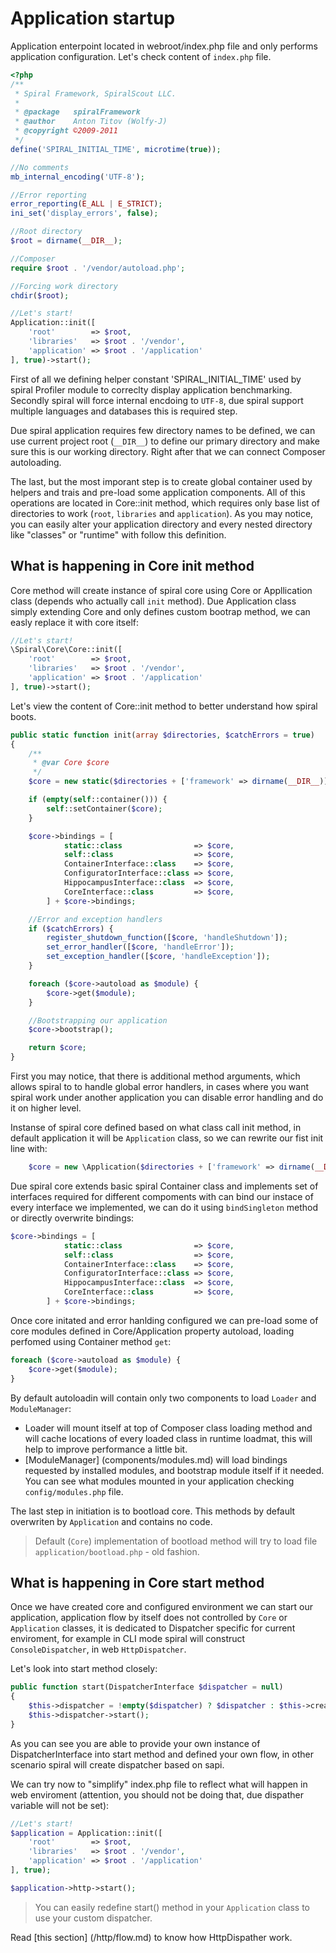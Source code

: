 # Application startup
Application enterpoint located in webroot/index.php file and only performs application configuration. Let's check content of `index.php` file.

```php
<?php
/**
 * Spiral Framework, SpiralScout LLC.
 *
 * @package   spiralFramework
 * @author    Anton Titov (Wolfy-J)
 * @copyright ©2009-2011
 */
define('SPIRAL_INITIAL_TIME', microtime(true));

//No comments
mb_internal_encoding('UTF-8');

//Error reporting
error_reporting(E_ALL | E_STRICT);
ini_set('display_errors', false);

//Root directory
$root = dirname(__DIR__);

//Composer
require $root . '/vendor/autoload.php';

//Forcing work directory
chdir($root);

//Let's start!
Application::init([
    'root'        => $root,
    'libraries'   => $root . '/vendor',
    'application' => $root . '/application'
], true)->start();
```

First of all we defining helper constant 'SPIRAL_INITIAL_TIME' used by spiral Profiler module to correclty display application benchmarking. Secondly spiral will force internal encdoing to `UTF-8`, due spiral support multiple languages and databases this is required step.

Due spiral application requires few directory names to be defined, we can use current project root (`__DIR__`) to define our primary directory and make sure this is our 
working directory. Right after that we can connect Composer autoloading.

The last, but the most imporant step is to create global container used by helpers and trais and pre-load some application components. All of this operations
are located in Core::init method, which requires only base list of directories to work (`root`, `libraries` and `application`). As you may notice, you can 
easily alter your application directory and every nested directory like "classes" or "runtime" with follow this definition.

## What is happening in Core init method
Core method will create instance of spiral core using Core or Appllication class (depends who actually call `init` method). Due Application class simply extending Core
and only defines custom bootrap method, we can easly replace it with core itself:

```php
//Let's start!
\Spiral\Core\Core::init([
    'root'        => $root,
    'libraries'   => $root . '/vendor',
    'application' => $root . '/application'
], true)->start();
```

Let's view the content of Core::init method to better understand how spiral boots.

```php
public static function init(array $directories, $catchErrors = true)
{
    /**
     * @var Core $core
     */
    $core = new static($directories + ['framework' => dirname(__DIR__)]);

    if (empty(self::container())) {
        self::setContainer($core);
    }

    $core->bindings = [
            static::class                => $core,
            self::class                  => $core,
            ContainerInterface::class    => $core,
            ConfiguratorInterface::class => $core,
            HippocampusInterface::class  => $core,
            CoreInterface::class         => $core,
        ] + $core->bindings;

    //Error and exception handlers
    if ($catchErrors) {
        register_shutdown_function([$core, 'handleShutdown']);
        set_error_handler([$core, 'handleError']);
        set_exception_handler([$core, 'handleException']);
    }

    foreach ($core->autoload as $module) {
        $core->get($module);
    }

    //Bootstrapping our application
    $core->bootstrap();

    return $core;
}
```

First you may notice, that there is additional method arguments, which allows spiral to to handle global error handlers, in cases where you want spiral work 
under another application you can disable error handling and do it on higher level.

Instanse of spiral core defined based on what class call init method, in default application it will be `Application` class, so we can rewrite our fist init 
line with:

```php
    $core = new \Application($directories + ['framework' => dirname(__DIR__)]);
```

Due spiral core extends basic spiral Container class and implements set of interfaces required for different compoments with can bind our instace of every 
interface we implemented, we can do it using `bindSingleton` method or directly overwrite bindings:

```php
$core->bindings = [
            static::class                => $core,
            self::class                  => $core,
            ContainerInterface::class    => $core,
            ConfiguratorInterface::class => $core,
            HippocampusInterface::class  => $core,
            CoreInterface::class         => $core,
        ] + $core->bindings;
```

Once core initated and error hanlding configured we can pre-load some of core modules defined in Core/Application property autoload, loading perfomed using Container method `get`:

```php
foreach ($core->autoload as $module) {
    $core->get($module);
}
```

By default autoloadin will contain only two components to load `Loader` and `ModuleManager`:
* Loader will mount itself at top of Composer class loading method and will cache locations of every loaded class in runtime loadmat, this will help to improve performance
a little bit.
* [ModuleManager] (components/modules.md) will load bindings requested by installed modules, and bootstrap module itself if it needed. You can see what modules mounted in your application checking `config/modules.php` file.

The last step in initiation is to bootload core. This methods by default overwriten by `Application` and contains no code.

> Default (`Core`) implementation of bootload method will try to load file `application/bootload.php` - old fashion.

## What is happening in Core start method
Once we have created core and configured environment we can start our application, application flow by itself does not controlled by `Core` or `Application` classes, it is
dedicated to Dispatcher specific for current enviroment, for example in CLI mode spiral will construct `ConsoleDispatcher`, in web `HttpDispatcher`.

Let's look into start method closely:

```php
public function start(DispatcherInterface $dispatcher = null)
{
    $this->dispatcher = !empty($dispatcher) ? $dispatcher : $this->createDispatcher();
    $this->dispatcher->start();
}
```

As you can see you are able to provide your own instance of DispatcherInterface into start method and defined your own flow, in other scenario spiral will create
dispatcher based on sapi.

We can try now to "simplify" index.php file to reflect what will happen in web enviroment (attention, you should not be doing that, due dispather variable will not be set):

```php
//Let's start!
$application = Application::init([
    'root'        => $root,
    'libraries'   => $root . '/vendor',
    'application' => $root . '/application'
], true);

$application->http->start();
```

> You can easily redefine start() method in your `Application` class to use your custom dispatcher.

Read [this section] (/http/flow.md) to know how HttpDispather work.
